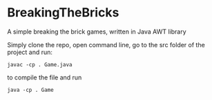 # BreakingTheBricks
A simple breaking the brick games, written in Java AWT library

Simply clone the repo, open command line, go to the src folder of the project and run:

`javac -cp . Game.java`

to compile the file and run

`java -cp . Game`
